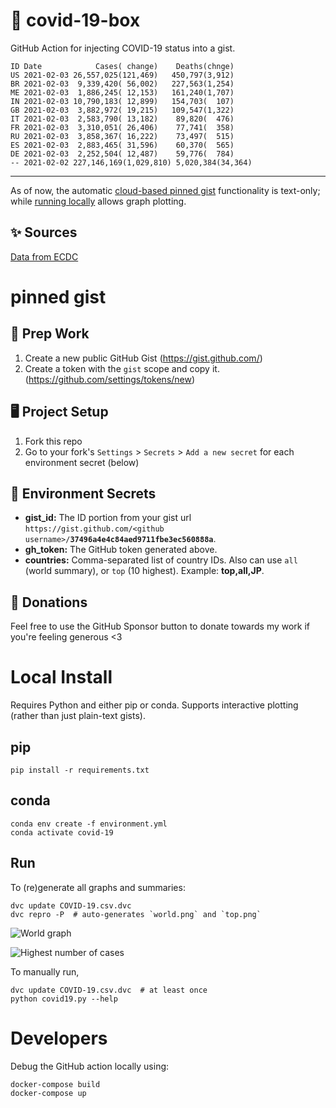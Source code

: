 # 🏥 covid-19-box

GitHub Action for injecting COVID-19 status into a gist.

```
ID Date            Cases( change)    Deaths(chnge)
US 2021-02-03 26,557,025(121,469)   450,797(3,912)
BR 2021-02-03  9,339,420( 56,002)   227,563(1,254)
ME 2021-02-03  1,886,245( 12,153)   161,240(1,707)
IN 2021-02-03 10,790,183( 12,899)   154,703(  107)
GB 2021-02-03  3,882,972( 19,215)   109,547(1,322)
IT 2021-02-03  2,583,790( 13,182)    89,820(  476)
FR 2021-02-03  3,310,051( 26,406)    77,741(  358)
RU 2021-02-03  3,858,367( 16,222)    73,497(  515)
ES 2021-02-03  2,883,465( 31,596)    60,370(  565)
DE 2021-02-03  2,252,504( 12,487)    59,776(  784)
-- 2021-02-02 227,146,169(1,029,810) 5,020,384(34,364)
```

---

As of now, the automatic [cloud-based pinned gist](#pinned-gist) functionality is text-only;
while [running locally](#local-install) allows graph plotting.

## ✨ Sources

[Data from ECDC](https://www.ecdc.europa.eu/en/publications-data/download-todays-data-geographic-distribution-covid-19-cases-worldwide)

# pinned gist

## 🎒 Prep Work
1. Create a new public GitHub Gist (https://gist.github.com/)
1. Create a token with the `gist` scope and copy it. (https://github.com/settings/tokens/new)

## 🖥 Project Setup
1. Fork this repo
1. Go to your fork's `Settings` > `Secrets` > `Add a new secret` for each environment secret (below)

## 🤫 Environment Secrets
- **gist_id:** The ID portion from your gist url `https://gist.github.com/<github username>/`**`37496a4e4c84aed9711fbe3ec560888a`**.
- **gh_token:** The GitHub token generated above.
- **countries:** Comma-separated list of country IDs. Also can use `all` (world summary), or `top` (10 highest). Example: **top,all,JP**.

## 💸 Donations

Feel free to use the GitHub Sponsor button to donate towards my work if you're feeling generous <3

# Local Install

Requires Python and either pip or conda. Supports interactive plotting (rather than just plain-text gists).

## pip

```
pip install -r requirements.txt
```

## conda

```
conda env create -f environment.yml
conda activate covid-19
```

## Run

To (re)generate all graphs and summaries:

```
dvc update COVID-19.csv.dvc
dvc repro -P  # auto-generates `world.png` and `top.png`
```

![World graph](world.png)

![Highest number of cases](top.png)

To manually run,

```
dvc update COVID-19.csv.dvc  # at least once
python covid19.py --help
```

# Developers

Debug the GitHub action locally using:

```
docker-compose build
docker-compose up
```
